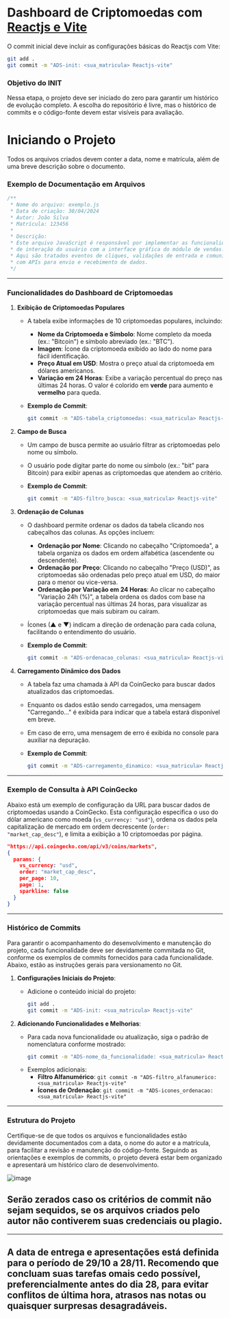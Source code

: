 
# Dashboard de Criptomoedas com [Reactjs e Vite](https://pt.vitejs.dev/guide/)

O commit inicial deve incluir as configurações básicas do Reactjs com Vite:
```bash
git add .
git commit -m "ADS-init: <sua_matricula> Reactjs-vite"
```

### Objetivo do INIT
Nessa etapa, o projeto deve ser iniciado do zero para garantir um histórico de evolução completo. A escolha do repositório é livre, mas o histórico de commits e o código-fonte devem estar visíveis para avaliação.

# Iniciando o Projeto
Todos os arquivos criados devem conter a data, nome e matrícula, além de uma breve descrição sobre o documento.

### Exemplo de Documentação em Arquivos
```js
/**
 * Nome do arquivo: exemplo.js
 * Data de criação: 30/04/2024
 * Autor: João Silva
 * Matrícula: 123456
 *
 * Descrição:
 * Este arquivo JavaScript é responsável por implementar as funcionalidades
 * de interação do usuário com a interface gráfica do módulo de vendas.
 * Aqui são tratados eventos de cliques, validações de entrada e comunicação
 * com APIs para envio e recebimento de dados.
 */
```

---

### Funcionalidades do Dashboard de Criptomoedas

1. **Exibição de Criptomoedas Populares**
   - A tabela exibe informações de 10 criptomoedas populares, incluindo:
     - **Nome da Criptomoeda e Símbolo**: Nome completo da moeda (ex.: "Bitcoin") e símbolo abreviado (ex.: "BTC").
     - **Imagem**: Ícone da criptomoeda exibido ao lado do nome para fácil identificação.
     - **Preço Atual em USD**: Mostra o preço atual da criptomoeda em dólares americanos.
     - **Variação em 24 Horas**: Exibe a variação percentual do preço nas últimas 24 horas. O valor é colorido em **verde** para aumento e **vermelho** para queda.
   
   - **Exemplo de Commit**:
     ```bash
     git commit -m "ADS-tabela_criptomoedas: <sua_matricula> Reactjs-vite"
     ```

2. **Campo de Busca**
   - Um campo de busca permite ao usuário filtrar as criptomoedas pelo nome ou símbolo.
   - O usuário pode digitar parte do nome ou símbolo (ex.: "bit" para Bitcoin) para exibir apenas as criptomoedas que atendem ao critério.

   - **Exemplo de Commit**:
     ```bash
     git commit -m "ADS-filtro_busca: <sua_matricula> Reactjs-vite"
     ```

3. **Ordenação de Colunas**
   - O dashboard permite ordenar os dados da tabela clicando nos cabeçalhos das colunas. As opções incluem:
     - **Ordenação por Nome**: Clicando no cabeçalho "Criptomoeda", a tabela organiza os dados em ordem alfabética (ascendente ou descendente).
     - **Ordenação por Preço**: Clicando no cabeçalho "Preço (USD)", as criptomoedas são ordenadas pelo preço atual em USD, do maior para o menor ou vice-versa.
     - **Ordenação por Variação em 24 Horas**: Ao clicar no cabeçalho "Variação 24h (%)", a tabela ordena os dados com base na variação percentual nas últimas 24 horas, para visualizar as criptomoedas que mais subiram ou caíram.
   - Ícones (▲ e ▼) indicam a direção de ordenação para cada coluna, facilitando o entendimento do usuário.

   - **Exemplo de Commit**:
     ```bash
     git commit -m "ADS-ordenacao_colunas: <sua_matricula> Reactjs-vite"
     ```

4. **Carregamento Dinâmico dos Dados**
   - A tabela faz uma chamada à API da CoinGecko para buscar dados atualizados das criptomoedas.
   - Enquanto os dados estão sendo carregados, uma mensagem "Carregando..." é exibida para indicar que a tabela estará disponível em breve.
   - Em caso de erro, uma mensagem de erro é exibida no console para auxiliar na depuração.

   - **Exemplo de Commit**:
     ```bash
     git commit -m "ADS-carregamento_dinamico: <sua_matricula> Reactjs-vite"
     ```

---

### Exemplo de Consulta à API CoinGecko

Abaixo está um exemplo de configuração da URL para buscar dados de criptomoedas usando a CoinGecko. Esta configuração especifica o uso do dólar americano como moeda (`vs_currency: "usd"`), ordena os dados pela capitalização de mercado em ordem decrescente (`order: "market_cap_desc"`), e limita a exibição a 10 criptomoedas por página.

```json
"https://api.coingecko.com/api/v3/coins/markets",
{
  params: {
    vs_currency: "usd",
    order: "market_cap_desc",
    per_page: 10,
    page: 1,
    sparkline: false
  }
}
```

---

### Histórico de Commits

Para garantir o acompanhamento do desenvolvimento e manutenção do projeto, cada funcionalidade deve ser devidamente commitada no Git, conforme os exemplos de commits fornecidos para cada funcionalidade. Abaixo, estão as instruções gerais para versionamento no Git.

1. **Configurações Iniciais do Projeto**:
   - Adicione o conteúdo inicial do projeto:
     ```bash
     git add .
     git commit -m "ADS-init: <sua_matricula> Reactjs-vite"
     ```

2. **Adicionando Funcionalidades e Melhorias**:
   - Para cada nova funcionalidade ou atualização, siga o padrão de nomenclatura conforme mostrado:
     ```bash
     git commit -m "ADS-nome_da_funcionalidade: <sua_matricula> Reactjs-vite"
     ```
   - Exemplos adicionais:
     - **Filtro Alfanumérico**: `git commit -m "ADS-filtro_alfanumerico: <sua_matricula> Reactjs-vite"`
     - **Ícones de Ordenação**: `git commit -m "ADS-icones_ordenacao: <sua_matricula> Reactjs-vite"`
---

### Estrutura do Projeto

Certifique-se de que todos os arquivos e funcionalidades estão devidamente documentados com a data, o nome do autor e a matrícula, para facilitar a revisão e manutenção do código-fonte. Seguindo as orientações e exemplos de commits, o projeto deverá estar bem organizado e apresentará um histórico claro de desenvolvimento.

![image](https://github.com/user-attachments/assets/42c967b3-f96f-4d8a-89c1-d3c0dc69d32e)

## Serão zerados caso os critérios de commit não sejam sequidos, se os arquivos criados pelo autor não contiverem suas credenciais ou plagio.
_____
## A data de entrega e apresentações está definida para o período de 29/10 a 28/11. Recomendo que concluam suas tarefas omais cedo possível, preferencialmente antes do dia 28, para evitar conflitos de última hora, atrasos nas notas ou quaisquer surpresas desagradáveis.



